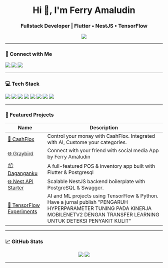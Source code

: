<h1 align="center">Hi 👋, I'm Ferry Amaludin</h1>
<h3 align="center">Fullstack Developer | Flutter • NestJS • TensorFlow</h3>

<p align="center">
  <img src="https://readme-typing-svg.herokuapp.com?font=Fira+Code&size=22&duration=3000&pause=1000&center=true&width=500&lines=I+build+Flutter+apps.;I+create+powerful+NestJS+backends.;I+love+AI+with+TensorFlow!;Welcome+to+my+profile!+👋" />
</p>

---

### 🔗 Connect with Me
<p align="left">
  <a href="https://www.linkedin.com/in/ferry-amaludin-31a964259/" target="_blank">
    <img src="https://img.shields.io/badge/LinkedIn-Follow-blue?logo=linkedin" />
  </a>
  <a href="mailto:ferryamludn.work@gmail.com">
    <img src="https://img.shields.io/badge/Email-Contact-green?logo=gmail" />
  </a>
  <a href="https://github.com/ferryamludn2">
    <img src="https://img.shields.io/github/followers/ferryamludn2?label=Follow&style=social" />
  </a>
</p>

---

### 💻 Tech Stack

<p>
  <img src="https://img.shields.io/badge/Dart-0175C2?style=for-the-badge&logo=dart&logoColor=white" />
  <img src="https://img.shields.io/badge/Flutter-02569B?style=for-the-badge&logo=flutter&logoColor=white" />
  <img src="https://img.shields.io/badge/NestJS-E0234E?style=for-the-badge&logo=nestjs&logoColor=white" />
  <img src="https://img.shields.io/badge/Node.js-339933?style=for-the-badge&logo=nodedotjs&logoColor=white" />
  <img src="https://img.shields.io/badge/TypeScript-3178C6?style=for-the-badge&logo=typescript&logoColor=white" />
  <img src="https://img.shields.io/badge/TensorFlow-FF6F00?style=for-the-badge&logo=tensorflow&logoColor=white" />
  <img src="https://img.shields.io/badge/PostgreSQL-4169E1?style=for-the-badge&logo=postgresql&logoColor=white" />
  <img src="https://img.shields.io/badge/Firebase-FFCA28?style=for-the-badge&logo=firebase&logoColor=black" />
</p>

---

### 🚀 Featured Projects

| Name | Description |
|------|-------------|
| [🤑 CashFlox](https://play.google.com/store/apps/details?id=com.ferryamludn.walfare) | Control your monay with CashFlox. Integrated with AI, Custome your categories. |
| [🌐 Graybird](https://play.google.com/store/apps/details?id=com.ferryamludn.graybird) | Connect with your friend with social media App by Ferry Amaludin |
| [📦 Daganganku](https://github.com/ferryamludn2/daganganku) | A full-featured POS & inventory app built with Flutter & Postgresql |
| [🌐 Nest API Starter](https://github.com/ferryamludn2/backend-stokbarang.git) | Scalable NestJS backend boilerplate with PostgreSQL & Swagger. |
| [🧠 TensorFlow Experiments](https://doi.org/10.61124/sinta.v2i2.43) | AI and ML projects using TensorFlow & Python. Have a jurnal publish "PENGARUH HYPERPARAMETER TUNING PADA KINERJA MOBILENETV2 DENGAN TRANSFER LEARNING UNTUK DETEKSI PENYAKIT KULIT" |

---

### 📈 GitHub Stats

<p align="center">
  <img src="https://github-readme-stats.vercel.app/api?username=ferryamludn2&show_icons=true&theme=tokyonight&hide_border=false" />
  <img src="https://github-readme-streak-stats.herokuapp.com/?user=ferryamludn2&theme=tokyonight&hide_border=false" />
</p>

---

<!--
**ferryamludn2/ferryamludn2** is a ✨ _special_ ✨ repository because its `README.md` (this file) appears on your GitHub profile.

Here are some ideas to get you started:

- 🔭 I’m currently working on ...
- 🌱 I’m currently learning ...
- 👯 I’m looking to collaborate on ...
- 🤔 I’m looking for help with ...
- 💬 Ask me about ...
- 📫 How to reach me: ...
- 😄 Pronouns: ...
- ⚡ Fun fact: ...
-->
